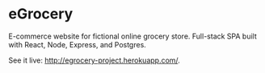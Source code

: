# eGrocery
E-commerce website for fictional online grocery store. Full-stack SPA built with React, Node, Express, and Postgres.

See it live: http://egrocery-project.herokuapp.com/.
